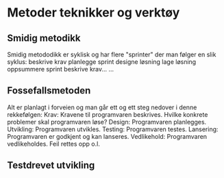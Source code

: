 # Metoder teknikker og verktøy

## Smidig metodikk
Smidig metododikk er syklisk og har flere "sprinter" der man følger en slik syklus:
beskrive krav
planlegge sprint
designe løsning
lage løsning
oppsummere sprint
beskrive krav...
...

## Fossefallsmetoden
Alt er planlagt i forveien og man går ett og ett steg nedover i denne rekkefølgen:
Krav: Kravene til programvaren beskrives. Hvilke konkrete problemer skal programvaren løse?
Design: Programvaren planlegges.
Utvikling: Programvaren utvikles.
Testing: Programvaren testes.
Lansering: Programvaren er godkjent og kan lanseres.
Vedlikehold: Programvaren vedlikeholdes. Feil rettes opp o.l.

## Testdrevet utvikling
